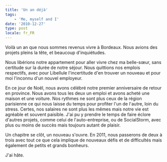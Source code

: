 ```yaml
---
title: 'Un an déjà'
tags:
    - 'Me, myself and I'
date: '2010-12-27'
type: post
locale: fr_FR
---
```


Voilà un an que nous sommes revenus vivre à Bordeaux. Nous avions des projets pleins la tête, et beaucoup d'inquiétudes.

<!-- more -->

Nous libérions notre appartement pour aller vivre chez ma belle-sœur, sans certitude sur la durée de notre séjour. Nous quittions nos emplois respectifs, avec pour Libellule l'incertitude d'en trouver un nouveau et pour moi l'inconnu d'un nouvel employeur.

En ce jour de Noël, nous avons célébré notre premier anniversaire de retour en province. Nous avons tous les deux un emploi et avons acheté une maison et une voiture. Nos rythmes ne sont plus ceux de la région parisienne ce qui nous laisse du temps pour profiter l'un de l'autre, loin du stress. Certes, nos salaires ne sont plus les mêmes mais notre vie est agréable et souvent paisible. J'ai pu y prendre le temps de faire éclore d'autres projets, comme celui de l'auto-entreprise, ou de SocialStorm, avec plus ou moins de succès mais toujours autant de plaisir.

Un chapitre se clôt, un nouveau s'ouvre. En 2011, nous passerons de deux à trois avec tout ce que cela implique de nouveaux défis et de difficultés mais également de petits et grands bonheurs.

J'ai hâte.
